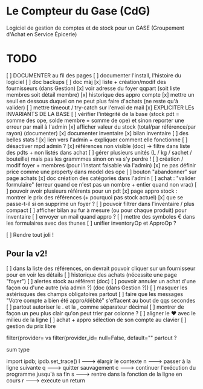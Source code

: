 # Le Compteur du Gase (CdG)
Logiciel de gestion de comptes et de stock pour un GASE (Groupement d'Achat en Service Épicerie)

# TODO
[ ] DOCUMENTER au fil des pages
[ ] documenter l'install, l'histoire du logiciel
[ ] doc backups
[ ] doc màj
[x] liste + création/modif des fournisseurs (dans Gestion)
[x] voir adresse du foyer qqpart (soit liste membres soit détail membre)
[x] historique des appro compte
[x] mettre un seuil en dessous duquel on ne peut plus faire d'achats (ne reste qu'à valider)
[ ] mettre timeout / try-catch sur l'envoi de mail
[x] EXPLICITER LEs INVARIANTS DE LA BASE
[ ] vérifier l'intégrité de la base (stock pdt = somme des ope, solde membre = somme de ope) et sinon reporter une erreur par mail à l'admin
[x] afficher valeur du stock (total/par référence/par rayon) (documenter)
[x] documenter inventaire
[x] bilan inventaire
[ ] des belles stats !
[x] lien vers l'admin + expliquer comment elle fonctionne
[ ] désactiver mpd admin ?
[x] références non visible (doc) -> filtre dans liste des pdts + non listés dans achat
[ ] gérer plusieurs unités (L / kg / sachet / bouteille) mais pas les grammmes sinon on va s'y perdre !
[ ] création / modif foyer + membres (pour l'instant faisable via l'admin)
[x] ne pas définir price comme une property dans model des ope
[ ] bouton "abandonner" sur page achats
[x] doc création des catégories dans l'admin
[ ] achat : "valider formulaire" (erreur quand ce n'est pas un nombre + entier quand non vrac)
[ ] pouvoir avoir plusieurs référents pour un pdt
[x] page appro stock : montrer le prix des références (+ pourquoi pas stock actuel)
[x] que se passe-t-il si on supprime un foyer ?
[ ] pouvoir filtrer dans l'inventaire / plus compact
[ ] afficher bilan au fur à mesure (ou pour chaque produit) pour inventaire
[ ] envoyer un mail quand appro ?
[ ] mettre des symboles € dans les formulaires avec des thunes
[ ] unifier inventoryOp et ApproOp ?

[ ] Rendre tout joli !

## Pour la v2!
[ ] dans la liste des références, on devrait pouvoir cliquer sur un fournisseur pour en voir les détails
[ ] historique des achats (nécessite une page "foyer")
[ ] alertes stock au référent (doc)
[ ] pouvoir annuler un achat d'une façon ou d'une autre (via admin ?) (doc (dans Gestion ?))
[ ] masquer les astérisques des champs obligatoires partout
[ ] faire que les messages "Votre compte a bien été appro/débité" s'effacent au bout de qqs secondes
[ ] partout autoriser le . et la , comme séparateur décimal
[ ] montrer de façon un peu plus clair qu'on peut trier par colonne ?
[ ] aligner le ♥ avec le milieu de la ligne
[ ] achat + appro sélection de son compte au clavier
[ ] gestion du prix libre


filter(provider= vs filter(provider_id=
null=False, default="" partout ?

sum type


import ipdb; ipdb.set_trace()
l  ---> élargir le contexte
n  ---> passer à la ligne suivante
q  ---> quitter sauvagement
c  ---> continuer l'exécution du programme jusqu'à sa fin
s  ---> rentre dans la fonction de la ligne en cours
r  ---> execute un return
